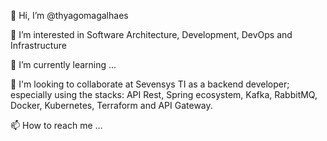 👋 Hi, I’m @thyagomagalhaes

👀 I’m interested in Software Architecture, Development, DevOps and Infrastructure

🌱 I’m currently learning ...

💞️ I'm looking to collaborate at Sevensys TI as a backend developer; especially using the stacks: API Rest, Spring ecosystem, Kafka, RabbitMQ, Docker, Kubernetes, Terraform and API Gateway.

📫 How to reach me ...

<!---
thyagomagalhaes/thyagomagalhaes is a ✨ special ✨ repository because its `README.md` (this file) appears on your GitHub profile.
You can click the Preview link to take a look at your changes.
--->
